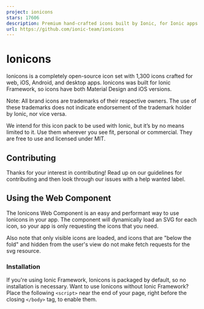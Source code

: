 ```yaml
---
project: ionicons
stars: 17606
description: Premium hand-crafted icons built by Ionic, for Ionic apps and web apps everywhere 🌎
url: https://github.com/ionic-team/ionicons
---
```


Ionicons
========

Ionicons is a completely open-source icon set with 1,300 icons crafted for web, iOS, Android, and desktop apps. Ionicons was built for Ionic Framework, so icons have both Material Design and iOS versions.

Note: All brand icons are trademarks of their respective owners. The use of these trademarks does not indicate endorsement of the trademark holder by Ionic, nor vice versa.

We intend for this icon pack to be used with Ionic, but it’s by no means limited to it. Use them wherever you see fit, personal or commercial. They are free to use and licensed under MIT.

Contributing
------------

Thanks for your interest in contributing! Read up on our guidelines for contributing and then look through our issues with a help wanted label.

Using the Web Component
-----------------------

The Ionicons Web Component is an easy and performant way to use Ionicons in your app. The component will dynamically load an SVG for each icon, so your app is only requesting the icons that you need.

Also note that only visible icons are loaded, and icons that are "below the fold" and hidden from the user's view do not make fetch requests for the svg resource.

### Installation

If you're using Ionic Framework, Ionicons is packaged by default, so no installation is necessary. Want to use Ionicons without Ionic Framework? Place the following `<script>` near the end of your page, right before the closing `</body>` tag, to enable them.

<script type\="module" src\="https://cdn.jsdelivr.net/npm/ionicons@latest/dist/ionicons/ionicons.esm.js"\></script\>
<script nomodule src\="https://cdn.jsdelivr.net/npm/ionicons@latest/dist/ionicons/ionicons.js"\></script\>

### Basic usage

To use a built-in icon from the Ionicons package, populate the `name` attribute on the ion-icon component:

<ion-icon name\="heart"\></ion-icon\>

### Custom icons

To use a custom SVG, provide its url in the `src` attribute to request the external SVG file. The `src` attribute works the same as `<img src="...">` in that the url must be accessible from the webpage that's making a request for the image. Additionally, the external file can only be a valid svg and does not allow scripts or events within the svg element.

<ion-icon src\="/path/to/external/file.svg"\></ion-icon\>

#### Custom Asset Path

If you have a different set of icons you would like to load or if the Ionicon icons are hosted on a different page or path, you can set the asset url from which Ionicons pulls the icons via:

import { setAssetPath } from '@stencil/core'

// set root path for loading icons to "<root>/public/svg"
setAssetPath(\`${window.location.origin}/public/svg/\`);

This allows the use of named icons like this:

<!-- now pulls the svg from "<root>/public/svg/heart.svg" -->
<ion-icon name\="heart"\></ion-icon\>

Variants
--------

Each app icon in Ionicons has a `filled`, `outline` and `sharp` variant. These different variants are provided to make your app feel native to a variety of platforms. The filled variant uses the default name without a suffix. Note: Logo icons do not have outline or sharp variants.

<ion-icon name\="heart"\></ion-icon\> <!--filled-->
<ion-icon name\="heart-outline"\></ion-icon\> <!--outline-->
<ion-icon name\="heart-sharp"\></ion-icon\> <!--sharp-->

### Platform specificity

When using icons in Ionic Framework you can specify different icons per platform. Use the `md` and `ios` attributes and provide the platform-specific icon/variant name.

<ion-icon ios\="heart-outline" md\="heart-sharp"\></ion-icon\>

Size
----

To specify the icon size, you can use the size attribute for our pre-defined font sizes.

<ion-icon size\="small"\></ion-icon\>
<ion-icon size\="large"\></ion-icon\>

Or you can set a specific size by applying the `font-size` CSS property on the `ion-icon` component. It's recommended to use pixel sizes that are a multiple of 8 (8, 16, 32, 64, etc.)

ion-icon {
  font-size: 64px;
}

Color
-----

Specify the icon color by applying the `color` CSS property on the `ion-icon` component.

ion-icon {
  color: blue;
}

Stroke width
------------

When using an `outline` icon variant it is possible to adjust the stroke width, for improved visual balance relative to the icon's size or relative to the width of adjacent text. You can set a specific size by applying the `--ionicon-stroke-width` CSS custom property to the `ion-icon` component. The default value is 32px.

<ion-icon name\="heart-outline"\></ion-icon\>

ion-icon {
  \--ionicon-stroke-width: 16px;
}

Migrating from v4
-----------------

See the 5.0 release notes for a list of icon deletions/renames.

License
-------

Ionicons is licensed under the MIT license.

Related
-------

-   Ionicons Homepage
-   Ionic Framework
-   Ionic Discord
-   Ionic Forum
-   Stencil
-   Capacitor
